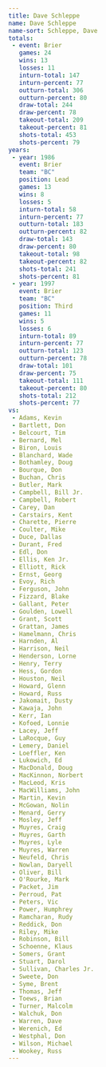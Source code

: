 ```yaml
---
title: Dave Schleppe
name: Dave Schleppe
name-sort: Schleppe, Dave
totals:
 - event: Brier
   games: 24
   wins: 13
   losses: 11
   inturn-total: 147
   inturn-percent: 77
   outturn-total: 306
   outturn-percent: 80
   draw-total: 244
   draw-percent: 78
   takeout-total: 209
   takeout-percent: 81
   shots-total: 453
   shots-percent: 79
years:
 - year: 1986
   event: Brier
   team: "BC"
   position: Lead
   games: 13
   wins: 8
   losses: 5
   inturn-total: 58
   inturn-percent: 77
   outturn-total: 183
   outturn-percent: 82
   draw-total: 143
   draw-percent: 80
   takeout-total: 98
   takeout-percent: 82
   shots-total: 241
   shots-percent: 81
 - year: 1997
   event: Brier
   team: "BC"
   position: Third
   games: 11
   wins: 5
   losses: 6
   inturn-total: 89
   inturn-percent: 77
   outturn-total: 123
   outturn-percent: 78
   draw-total: 101
   draw-percent: 75
   takeout-total: 111
   takeout-percent: 80
   shots-total: 212
   shots-percent: 77
vs:
 - Adams, Kevin
 - Bartlett, Don
 - Belcourt, Tim
 - Bernard, Mel
 - Biron, Louis
 - Blanchard, Wade
 - Bothamley, Doug
 - Bourque, Don
 - Buchan, Chris
 - Butler, Mark
 - Campbell, Bill Jr.
 - Campbell, Robert
 - Carey, Dan
 - Carstairs, Kent
 - Charette, Pierre
 - Coulter, Mike
 - Duce, Dallas
 - Durant, Fred
 - Edl, Don
 - Ellis, Ken Jr.
 - Elliott, Rick
 - Ernst, Georg
 - Evoy, Rich
 - Ferguson, John
 - Fizzard, Blake
 - Gallant, Peter
 - Goulden, Lowell
 - Grant, Scott
 - Grattan, James
 - Hamelmann, Chris
 - Harnden, Al
 - Harrison, Neil
 - Henderson, Lorne
 - Henry, Terry
 - Hess, Gordon
 - Houston, Neil
 - Howard, Glenn
 - Howard, Russ
 - Jakomait, Dusty
 - Kawaja, John
 - Kerr, Ian
 - Kofoed, Lonnie
 - Lacey, Jeff
 - LaRocque, Guy
 - Lemery, Daniel
 - Loeffler, Ken
 - Lukowich, Ed
 - MacDonald, Doug
 - MacKinnon, Norbert
 - MacLeod, Kris
 - MacWilliams, John
 - Martin, Kevin
 - McGowan, Nolin
 - Menard, Gerry
 - Mosley, Jeff
 - Muyres, Craig
 - Muyres, Garth
 - Muyres, Lyle
 - Muyres, Warren
 - Neufeld, Chris
 - Nowlan, Daryell
 - Oliver, Bill
 - O'Rourke, Mark
 - Packet, Jim
 - Perroud, Pat
 - Peters, Vic
 - Power, Humphrey
 - Ramcharan, Rudy
 - Reddick, Don
 - Riley, Mike
 - Robinson, Bill
 - Schoenne, Klaus
 - Somers, Grant
 - Stuart, Darol
 - Sullivan, Charles Jr.
 - Sweete, Don
 - Syme, Brent
 - Thomas, Jeff
 - Toews, Brian
 - Turner, Malcolm
 - Walchuk, Don
 - Warren, Dave
 - Werenich, Ed
 - Westphal, Don
 - Wilson, Michael
 - Wookey, Russ
---
```

